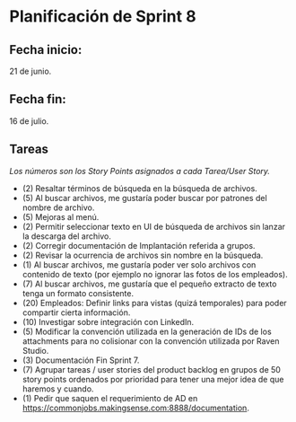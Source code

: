 # Planificación de Sprint 8

## Fecha inicio:
 21 de junio.
## Fecha fin:
 16 de julio.
## Tareas

*Los números son los Story Points asignados a cada Tarea/User Story.*

* (2) Resaltar términos de búsqueda  en la búsqueda de archivos.
* (5) Al buscar archivos, me gustaría poder buscar por patrones del nombre de archivo.
* (5) Mejoras al menú.
* (2) Permitir seleccionar texto en UI de búsqueda de archivos sin lanzar la descarga del archivo.
* (2) Corregir documentación de Implantación referida a grupos.
* (2) Revisar la ocurrencia de archivos sin nombre en la búsqueda.
* (1) Al buscar archivos, me gustaría poder ver solo archivos con contenido de texto (por ejemplo no ignorar las fotos de los empleados).
* (7) Al buscar archivos, me gustaría que el pequeño extracto de texto tenga un formato consistente.
* (20) Empleados: Definir links para vistas (quizá temporales) para poder compartir cierta información.
* (10) Investigar sobre integración con LinkedIn.
* (5) Modificar la convención utilizada en la generación de IDs de los attachments para no colisionar con la convención utilizada por Raven Studio.
* (3) Documentación Fin Sprint 7.
* (7) Agrupar tareas / user stories  del product backlog en grupos de 50 story points ordenados por prioridad para tener una mejor idea de que haremos y cuando.
* (1) Pedir que saquen el requerimiento de AD en https://commonjobs.makingsense.com:8888/documentation.
